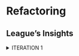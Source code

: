 # Refactoring
## League’s Insights

<details>
  <summary> ITERATION 1 </summary>
  <p> 
'''
    if (destFile.exists()) { error("Destination already exists, not overwriting it.");return false; }
    if (!destFile.exists()){
      if(isValid(key,strategy)) {
        try (FileWriter out = new FileWriter(destFile);) {
          Cipher enc = new AlphabetShiftCipher();
          if (strategy.equals("s2"))  enc = new UnicodeCipher();
          if (strategy.equals("s3")) enc = new KeyWordCipher();
          if(strategy.equals("s4")) enc = new AES();
          String text = enc.encrypt(message, key);
          out.write(text);
        }
        catch (IOException ioe) { error(ioe.getMessage());return false; }
      }
      else return false;
    }
    return true;
'''
  </p>
  </details>
